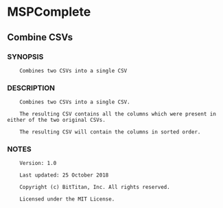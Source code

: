 # MSPComplete
## Combine CSVs
### SYNOPSIS
```
    Combines two CSVs into a single CSV
```
### DESCRIPTION
```
    Combines two CSVs into a single CSV.
    The resulting CSV contains all the columns which were present in either of the two original CSVs.
    The resulting CSV will contain the columns in sorted order.
```
### NOTES
```
    Version: 1.0
    Last updated: 25 October 2018
    Copyright (c) BitTitan, Inc. All rights reserved.
    Licensed under the MIT License.
```

